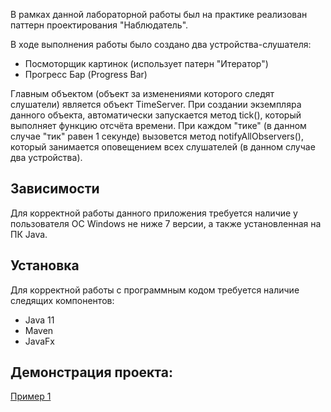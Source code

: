 В рамках данной лабораторной работы был на практике реализован паттерн проектирования "Наблюдатель".

В ходе выполнения работы было создано два устройства-слушателя:
- Посмоторщик картинок (использует патерн "Итератор")
- Прогресс Бар (Progress Bar)

Главным объектом (объект за изменениями которого следят слушатели) является объект TimeServer. При создании экземпляра данного объекта, автоматически запускается метод tiсk(), который выполняет функцию отсчёта времени. При каждом "тике" (в данном случае "тик" равен 1 секунде) вызовется метод notifyAllObservers(), который занимается оповещением всех слушателей (в данном случае два устройства).
## Зависимости
Для корректной работы данного приложения требуется наличие у пользователя ОС Windows не ниже 7 версии, а также установленная на ПК Java.

## Установка
Для корректной работы с программным кодом требуется наличие следящих компонентов:
- Java 11
- Maven
- JavaFx

## Демонстрация проекта:
[Пример 1](imgs/1.jpg)
